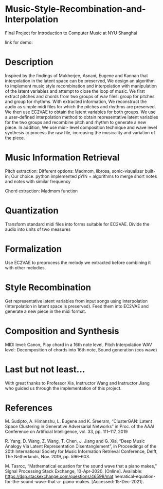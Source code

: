 # Music-Style-Recombination-and-Interpolation
Final Project for Introduction to Computer Music at NYU Shanghai

link for demo:

# Description
Inspired by the findings of Mukherjee, Asnani, Eugene and Kannan that interpolation in the latent space can be preserved, We design an algorithm to implement music style recombination and interpolation with manipulation of the latent variables and attempt to close the loop of music. We first extract pitches and chords from two groups of wav files: group for pitches and group for rhythms. With extracted information, We reconstruct the audio as simple midi files for which the pitches and rhythms are preserved. We then use EC2VAE to obtain the latent variables for both groups. We use a user-defined interpolation method to obtain representative latent variables for the two groups and recombine pitch and rhythm to generate a new piece. In addition, We use midi- level composition technique and wave level synthesis to process the raw file, increasing the musicality and variation of the piece.

# Music Information Retrieval
Pitch extraction: Different options: Madmom, librosa, sonic-visualizer built-in; Our choice: python implemented pYIN + algorithms to merge short notes and notes with similar frequency

Chord extraction: Madmom function

# Quantization
Transform standard midi files into forms suitable for EC2VAE. Divide the audio into units of two measures

# Formalization
Use EC2VAE to preprocess the melody we extracted before combining it with other melodies.

# Style Recombination
Get representative latent variables from input songs using interpolation (Interpolation in latent space is preserved).
Feed them into EC2VAE and generate a new piece in the midi format.

# Composition and Synthesis
MIDI level: Canon, Play chord in a 16th note level, Pitch Interpolation
WAV level: Decomposition of chords into 16th note, Sound generation (cos wave)

# Last but not least...
With great thanks to Professor Xia, Instructor Wang and Instructor Jiang who guided us through the implementation of this project.

# References
M. Sudipto, A. Himanshu, L. Eugene and K. Sreeram, “ClusterGAN: Latent Space Clustering in Generative Adversarial Networks” in Proc. of the AAAI Conference on Artificial Intelligence, vol. 33, pp. 111–117, 2019

R. Yang, D. Wang, Z. Wang, T. Chen, J. Jiang and G. Xia, “Deep Music Analogy Via Latent Representation Disentanglement”, in Proceedings of the 20th International Society for Music Information Retrieval Conference, Delft, The Netherlands, Nov. 2019, pp. 596–603.

M. Tasroc, “Mathematical equation for the sound wave that a piano makes,” Signal Processing Stack Exchange, 10-Apr-2020. [Online]. Available: https://dsp.stackexchange.com/questions/46598/mat hematical-equation-for-the-sound-wave-that-a- piano-makes. [Accessed: 15-Dec-2021].


